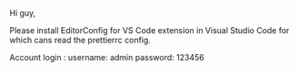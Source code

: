 Hi guy,

Please install EditorConfig for VS Code extension in Visual Studio Code for which cans read the prettierrc config.

Account login :
username: admin
password: 123456
